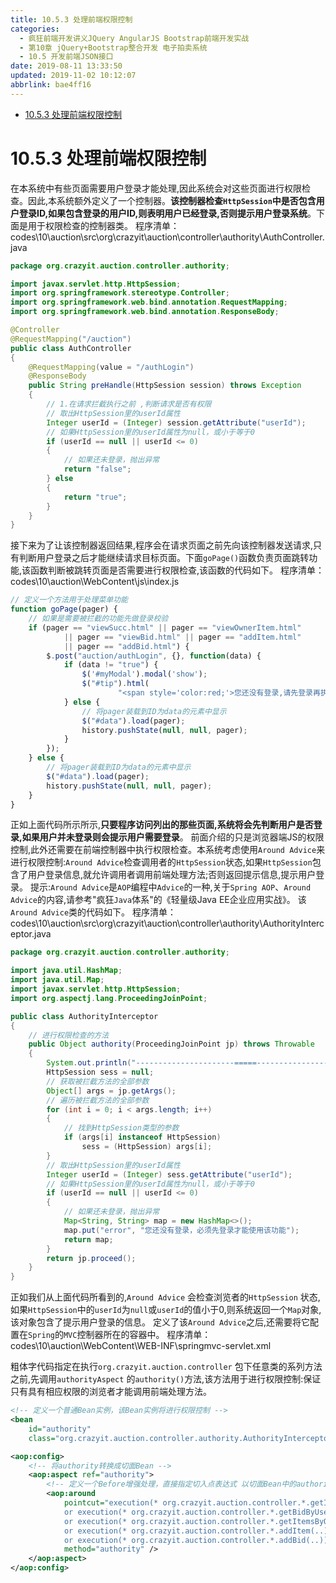 ```yaml
---
title: 10.5.3 处理前端权限控制
categories: 
  - 疯狂前端开发讲义JQuery AngularJS Bootstrap前端开发实战
  - 第10章 jQuery+Bootstrap整合开发 电子拍卖系统
  - 10.5 开发前端JSON接口
date: 2019-08-11 13:33:50
updated: 2019-11-02 10:12:07
abbrlink: bae4ff16
---
```

<div id='my_toc'>

- [10.5.3 处理前端权限控制](/JavaReadingNotes/bae4ff16/#10-5-3-处理前端权限控制)

</div>
<!--more-->
<script>if (navigator.platform.toLowerCase() == 'win32'){document.getElementById('my_toc').style.display = 'none';}</script>

<!--end-->
# 10.5.3 处理前端权限控制 #
在本系统中有些页面需要用户登录才能处理,因此系统会对这些页面进行权限检查。因此,本系统额外定义了一个控制器。**该控制器检查`HttpSession`中是否包含用户登录ID,如果包含登录的用户ID,则表明用户已经登录,否则提示用户登录系统**。下面是用于权限检查的控制器类。
程序清单：codes\10\auction\src\org\crazyit\auction\controller\authority\AuthController.java
```java
package org.crazyit.auction.controller.authority;

import javax.servlet.http.HttpSession;
import org.springframework.stereotype.Controller;
import org.springframework.web.bind.annotation.RequestMapping;
import org.springframework.web.bind.annotation.ResponseBody;

@Controller
@RequestMapping("/auction")
public class AuthController
{
    @RequestMapping(value = "/authLogin")
    @ResponseBody
    public String preHandle(HttpSession session) throws Exception
    {
        // 1.在请求拦截执行之前 ,判断请求是否有权限
        // 取出HttpSession里的userId属性
        Integer userId = (Integer) session.getAttribute("userId");
        // 如果HttpSession里的userId属性为null，或小于等于0
        if (userId == null || userId <= 0)
        {
            // 如果还未登录，抛出异常
            return "false";
        } else
        {
            return "true";
        }
    }
}
```
接下来为了让该控制器返回结果,程序会在请求页面之前先向该控制器发送请求,只有判断用户登录之后才能继续请求目标页面。下面`goPage()`函数负责页面跳转功能,该函数判断被跳转页面是否需要进行权限检查,该函数的代码如下。
程序清单：codes\10\auction\WebContent\js\index.js
```javascript
// 定义一个方法用于处理菜单功能 
function goPage(pager) {
    // 如果是需要被拦截的功能先做登录校验
    if (pager == "viewSucc.html" || pager == "viewOwnerItem.html"
            || pager == "viewBid.html" || pager == "addItem.html"
            || pager == "addBid.html") {
        $.post("auction/authLogin", {}, function(data) {
            if (data != "true") {
                $('#myModal').modal('show');
                $("#tip").html(
                        "<span style='color:red;'>您还没有登录,请先登录再执行该操作</span>");
            } else {
                // 将pager装载到ID为data的元素中显示
                $("#data").load(pager);
                history.pushState(null, null, pager);
            }
        });
    } else {
        // 将pager装载到ID为data的元素中显示
        $("#data").load(pager);
        history.pushState(null, null, pager);
    }
}
```
正如上面代码所示所示,**只要程序访问列出的那些页面,系统将会先判断用户是否登录,如果用户并未登录则会提示用户需要登录**。
前面介绍的只是浏览器端JS的权限控制,此外还需要在前端控制器中执行权限检查。本系统考虑使用`Around Advice`来进行权限控制:`Around Advice`检查调用者的`HttpSession`状态,如果`HttpSession`包含了用户登录信息,就允许调用者调用前端处理方法;否则返回提示信息,提示用户登录。
提示:`Around Advice`是`AOP`编程中`Advice`的一种,关于`Spring AOP`、`Around Advice`的内容,请参考"疯狂`Java`体系"的《轻量级Java EE企业应用实战》。
该`Around Advice`类的代码如下。
程序清单：codes\10\auction\src\org\crazyit\auction\controller\authority\AuthorityInterceptor.java
```java
package org.crazyit.auction.controller.authority;

import java.util.HashMap;
import java.util.Map;
import javax.servlet.http.HttpSession;
import org.aspectj.lang.ProceedingJoinPoint;

public class AuthorityInterceptor
{
    // 进行权限检查的方法
    public Object authority(ProceedingJoinPoint jp) throws Throwable
    {
        System.out.println("----------------------=====--------------------");
        HttpSession sess = null;
        // 获取被拦截方法的全部参数
        Object[] args = jp.getArgs();
        // 遍历被拦截方法的全部参数
        for (int i = 0; i < args.length; i++)
        {
            // 找到HttpSession类型的参数
            if (args[i] instanceof HttpSession)
                sess = (HttpSession) args[i];
        }
        // 取出HttpSession里的userId属性
        Integer userId = (Integer) sess.getAttribute("userId");
        // 如果HttpSession里的userId属性为null，或小于等于0
        if (userId == null || userId <= 0)
        {
            // 如果还未登录，抛出异常
            Map<String, String> map = new HashMap<>();
            map.put("error", "您还没有登录，必须先登录才能使用该功能");
            return map;
        }
        return jp.proceed();
    }
}

```
正如我们从上面代码所看到的,`Around Advice` 会检查浏览者的`HttpSession` 状态,如果`HttpSession`中的`userId`为`null`或`userId`的值小于0,则系统返回一个`Map`对象,该对象包含了提示用户登录的信息。
定义了该`Around Advice`之后,还需要将它配置在`Spring`的`MVC`控制器所在的容器中。
程序清单：codes\10\auction\WebContent\WEB-INF\springmvc-servlet.xml

粗体字代码指定在执行`org.crazyit.auction.controller` 包下任意类的系列方法之前,先调用`authorityAspect` 的`authority()`方法,该方法用于进行权限控制:保证只有具有相应权限的浏览者才能调用前端处理方法。
```xml
<!-- 定义一个普通Bean实例，该Bean实例将进行权限控制 -->
<bean
    id="authority"
    class="org.crazyit.auction.controller.authority.AuthorityInterceptor" />

<aop:config>
    <!-- 将authority转换成切面Bean -->
    <aop:aspect ref="authority">
        <!-- 定义一个Before增强处理，直接指定切入点表达式 以切面Bean中的authority()方法作为增强处理方法 -->
        <aop:around
            pointcut="execution(* org.crazyit.auction.controller.*.getItemByWiner(..))
            or execution(* org.crazyit.auction.controller.*.getBidByUser(..))
            or execution(* org.crazyit.auction.controller.*.getItemsByOwner(..))
            or execution(* org.crazyit.auction.controller.*.addItem(..))
            or execution(* org.crazyit.auction.controller.*.addBid(..))"
            method="authority" />
    </aop:aspect>
</aop:config>
```

